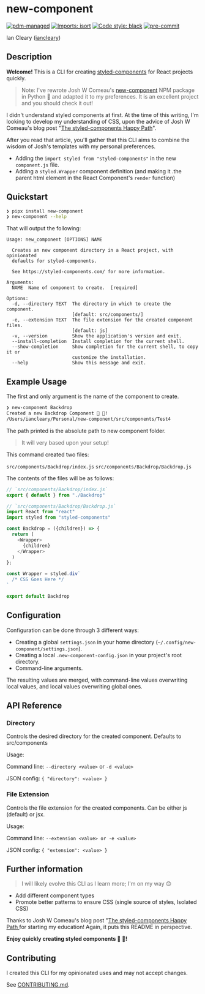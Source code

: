 # new-component

[![pdm-managed](https://img.shields.io/badge/pdm-managed-blueviolet)](https://pdm.fming.dev)
[![Imports: isort](https://img.shields.io/badge/%20imports-isort-%231674b1?style=flat&labelColor=ef8336)](https://pycqa.github.io/isort/)
[![Code style: black](https://img.shields.io/badge/code%20style-black-000000.svg)](https://black.readthedocs.io/en/stable/)
[![pre-commit](https://img.shields.io/badge/pre--commit-enabled-brightgreen?logo=pre-commit&logoColor=white)](https://github.com/pre-commit/pre-commit)

Ian Cleary ([iancleary](https://iancleary.me))

## Description

**Welcome!** This is a CLI for creating [styled-components](https://styled-components.com) for React projects quickly.

> Note: I've rewrote Josh W Comeau's [new-component](https://www.npmjs.com/package/new-component) NPM package in Python 🐍 and adapted it to my preferences. It is an excellent project and you should check it out!

I didn't understand styled components at first. At the time of this writing, I'm looking to develop my understanding of CSS, upon the advice of Josh W Comeau's blog post "[The styled-components Happy Path](https://www.joshwcomeau.com/css/styled-components/)".

After you read that article, you'll gather that this CLI aims to combine the wisdom of Josh's templates with my personal preferences.

- Adding the `import styled from "styled-components"` in the new `component.js` file.
- Adding a `styled.Wrapper` component definition (and making it .the parent html element in the React Component's `render` function)

## Quickstart

```sh
❯ pipx install new-component
❯ new-component --help
```

That will output the following:

```
Usage: new_component [OPTIONS] NAME

  Creates an new component directory in a React project, with opinionated
  defaults for styled-components.

  See https://styled-components.com/ for more information.

Arguments:
  NAME  Name of component to create.  [required]

Options:
  -d, --directory TEXT  The directory in which to create the component.
                        [default: src/components/]
  -e, --extension TEXT  The file extension for the created component files.
                        [default: js]
  -v, --version         Show the application's version and exit.
  --install-completion  Install completion for the current shell.
  --show-completion     Show completion for the current shell, to copy it or
                        customize the installation.
  --help                Show this message and exit.
```

## Example Usage

The first and only argument is the name of the component to create.

```bash
❯ new-component Backdrop
Created a new Backdrop Component 💅 🚀!
/Users/iancleary/Personal/new-component/src/components/Test4
```

The path printed is the absolute path to new component folder.

> It will very based upon your setup!

This command created two files:

`src/components/Backdrop/index.js`
`src/components/Backdrop/Backdrop.js`

The contents of the files will be as follows:

```js
// `src/components/Backdrop/index.js`
export { default } from "./Backdrop"
```

```js
// `src/components/Backdrop/Backdrop.js`
import React from "react"
import styled from "styled-components"

const Backdrop = ({children}) => {
  return (
    <Wrapper>
      {children}
    </Wrapper>
  )
};

const Wrapper = styled.div`
  /* CSS Goes Here */
`

export default Backdrop
```

## Configuration

Configuration can be done through 3 different ways:

* Creating a global `settings.json` in your home directory (`~/.config/new-component/settings.json`).
* Creating a local `.new-component-config.json` in your project's root directory.
* Command-line arguments.

The resulting values are merged, with command-line values overwriting local values, and local values overwriting global ones.

## API Reference

### Directory

Controls the desired directory for the created component. Defaults to src/components

Usage:

Command line: `--directory <value>` or `-d <value>`

JSON config: `{ "directory": <value> }`

### File Extension

Controls the file extension for the created components. Can be either js (default) or jsx.

Usage:

Command line: `--extension <value> or -e <value>`

JSON config: `{ "extension": <value> }`

## Further information

> I will likely evolve this CLI as I learn more; I'm on my way 😊

- Add different component types
- Promote better patterns to ensure CSS (single source of styles, Isolated CSS)

Thanks to Josh W Comeau's blog post "[The styled-components Happy Path
](https://www.joshwcomeau.com/css/styled-components/) for starting my education! Again, it puts this README in perspective.

**Enjoy quickly creating styled components 💅 🚀!**

## Contributing

I created this CLI for my opinionated uses and may not accept changes.

See [CONTRIBUTING.md](.github/CONTRIBUTING.md).
